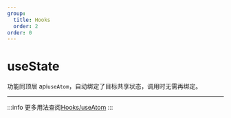 ```yaml
---
group:
  title: Hooks
  order: 2
order: 0
---
```


# useState

功能同顶层 api`useAtom`，自动绑定了目标共享状态，调用时无需再绑定。

---
:::info
更多用法查阅[Hooks/useAtom](/api/hooks/use-atom)
:::
